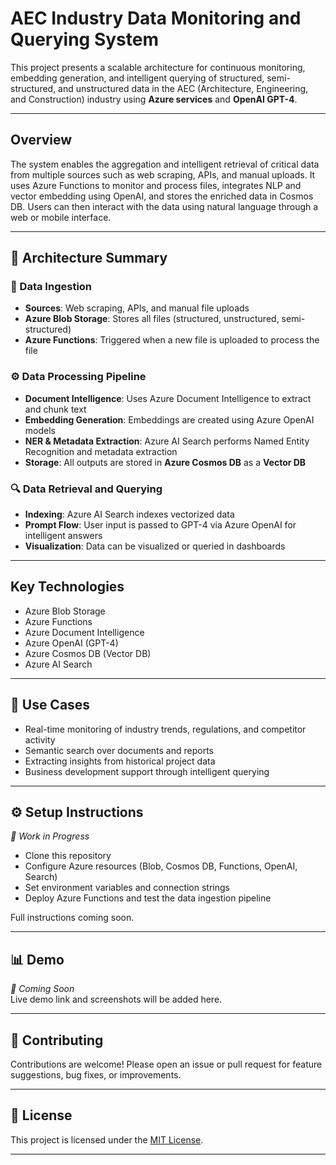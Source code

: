 # AEC Industry Data Monitoring and Querying System

This project presents a scalable architecture for continuous monitoring, embedding generation, and intelligent querying of structured, semi-structured, and unstructured data in the AEC (Architecture, Engineering, and Construction) industry using **Azure services** and **OpenAI GPT-4**.

---

##  Overview

The system enables the aggregation and intelligent retrieval of critical data from multiple sources such as web scraping, APIs, and manual uploads. It uses Azure Functions to monitor and process files, integrates NLP and vector embedding using OpenAI, and stores the enriched data in Cosmos DB. Users can then interact with the data using natural language through a web or mobile interface.

---

## 🧱 Architecture Summary

### 🔄 Data Ingestion
- **Sources**: Web scraping, APIs, and manual file uploads
- **Azure Blob Storage**: Stores all files (structured, unstructured, semi-structured)
- **Azure Functions**: Triggered when a new file is uploaded to process the file

### ⚙️ Data Processing Pipeline
- **Document Intelligence**: Uses Azure Document Intelligence to extract and chunk text
- **Embedding Generation**: Embeddings are created using Azure OpenAI models
- **NER & Metadata Extraction**: Azure AI Search performs Named Entity Recognition and metadata extraction
- **Storage**: All outputs are stored in **Azure Cosmos DB** as a **Vector DB**

### 🔍 Data Retrieval and Querying
- **Indexing**: Azure AI Search indexes vectorized data
- **Prompt Flow**: User input is passed to GPT-4 via Azure OpenAI for intelligent answers
- **Visualization**: Data can be visualized or queried in dashboards

---

##  Key Technologies

- Azure Blob Storage
- Azure Functions
- Azure Document Intelligence
- Azure OpenAI (GPT-4)
- Azure Cosmos DB (Vector DB)
- Azure AI Search

---

## 🚀 Use Cases

- Real-time monitoring of industry trends, regulations, and competitor activity
- Semantic search over documents and reports
- Extracting insights from historical project data
- Business development support through intelligent querying

---

## ⚙️ Setup Instructions

_🚧 Work in Progress_

- Clone this repository
- Configure Azure resources (Blob, Cosmos DB, Functions, OpenAI, Search)
- Set environment variables and connection strings
- Deploy Azure Functions and test the data ingestion pipeline

Full instructions coming soon.

---

## 📊 Demo

_🚧 Coming Soon_  
Live demo link and screenshots will be added here.

---

## 🤝 Contributing

Contributions are welcome! Please open an issue or pull request for feature suggestions, bug fixes, or improvements.

---

## 📜 License

This project is licensed under the [MIT License](LICENSE).

---
